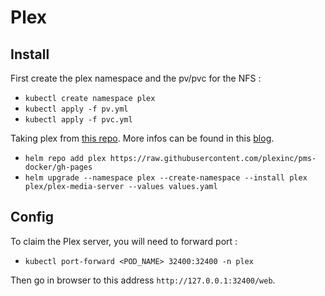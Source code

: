 # Plex
## Install
First create the plex namespace and the pv/pvc for the NFS :
- `kubectl create namespace plex`
- `kubectl apply -f pv.yml`
- `kubectl apply -f pvc.yml`

Taking plex from [this repo](https://github.com/plexinc/pms-docker/tree/master/charts/plex-media-server).
More infos can be found in this [blog](https://www.plex.tv/blog/plex-pro-week-23-a-z-on-k8s-for-plex-media-server/).

- `helm repo add plex https://raw.githubusercontent.com/plexinc/pms-docker/gh-pages`
- `helm upgrade --namespace plex --create-namespace --install plex plex/plex-media-server --values values.yaml`

## Config
To claim the Plex server, you will need to forward port :
- `kubectl port-forward <POD_NAME> 32400:32400 -n plex`

Then go in browser to this address `http://127.0.0.1:32400/web`.
